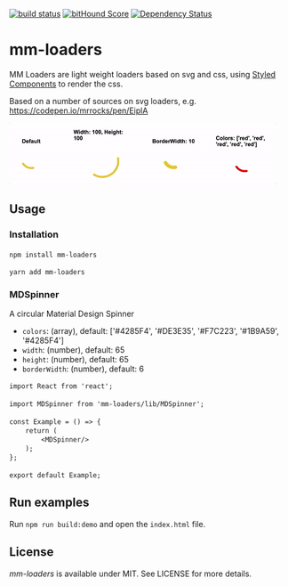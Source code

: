 [![build status](https://secure.travis-ci.org/mschipperheyn/mm-loaders.svg)](http://travis-ci.org/mschipperheyn/mm-loaders) [![bitHound Score](https://www.bithound.io/github/mschipperheyn/mm-loaders/badges/score.svg)](https://www.bithound.io/github/mschipperheyn/mm-loaders) [![Dependency Status](https://david-dm.org/mschipperheyn/mm-loaders.svg)](https://david-dm.org/mschipperheyn/mm-loaders)

# mm-loaders

MM Loaders are light weight loaders based on svg and css, using [Styled Components](https://github.com/styled-components/styled-components) to render the css.

Based on a number of sources on svg loaders, e.g. https://codepen.io/mrrocks/pen/EiplA

<img alt="spinner" src="./docs/assets/mdspinner.gif" height="110px" />

## Usage

### Installation

`npm install mm-loaders`

`yarn add mm-loaders`

### MDSpinner

A circular Material Design Spinner

- `colors`: (array), default: ['#4285F4', '#DE3E35', '#F7C223', '#1B9A59', '#4285F4']
- `width`: (number), default: 65
- `height`: (number), default: 65
- `borderWidth`: (number), default: 6

```JSX
import React from 'react';

import MDSpinner from 'mm-loaders/lib/MDSpinner';

const Example = () => {
    return (
        <MDSpinner/>        
    );
};

export default Example;
```

## Run examples

Run `npm run build:demo` and open the `index.html` file.

## License

*mm-loaders* is available under MIT. See LICENSE for more details.
